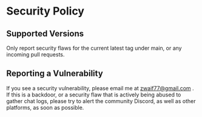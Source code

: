 # Security Policy

## Supported Versions
Only report security flaws for the current latest tag under main, or any incoming pull requests.

## Reporting a Vulnerability

If you see a security vulnerability, please email me at zwaif77@gmail.com . If this is a backdoor, or a security flaw that is actively being abused to gather chat logs, please try to alert the community Discord, as well as other platforms, as soon as possible.
